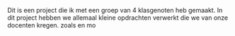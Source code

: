 Dit is een project die ik met een groep van 4 klasgenoten heb gemaakt. In dit project hebben we allemaal kleine opdrachten verwerkt die we van onze docenten kregen.
zoals en mo
